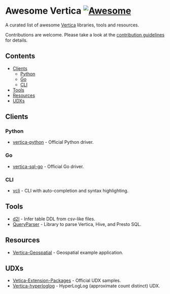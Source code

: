# Awesome Vertica [![Awesome](https://awesome.re/badge-flat.svg)](https://awesome.re)

A curated list of awesome [Vertica](https://www.vertica.com/) libraries, tools and resources.

Contributions are welcome. Please take a look at the [contribution guidelines](CONTRIBUTING.md) for details.

## Contents

 - [Clients](#clients)
   - [Python](#python)
   - [Go](#go)
   - [CLI](#cli)
 - [Tools](#tools)
 - [Resources](#resources)
 - [UDXs](#udxs)

## Clients
### Python
 - [vertica-python](https://github.com/vertica/vertica-python) - Official Python driver.
### Go
 - [vertica-sql-go](https://github.com/vertica/vertica-sql-go) - Official Go driver.
### CLI
 - [vcli](https://github.com/dbcli/vcli) - CLI with auto-completion and syntax highlighting.

## Tools
 - [d2l](https://github.com/marco-the-sane/d2l) - Infer table DDL from csv-like files.
 - [QueryParser](https://github.com/uber/queryparser) - Library to parse Vertica, Hive, and Presto SQL.
 
## Resources
 - [Vertica-Geospatial](https://github.com/vertica/Vertica-Geospatial) - Geospatial example application.

## UDXs
 - [Vetica-Extension-Packages](https://github.com/vertica/Vertica-Extension-Packages) - Official UDX samples.
 - [Vertica-hyperloglog](https://github.com/criteo/vertica-hyperloglog) - HyperLogLog (approximate count distinct) UDX.
 
